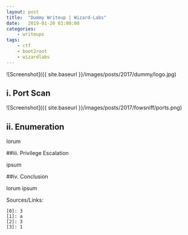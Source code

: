 ```yaml
---
layout: post
title:	"Dummy Writeup | Wizard-Labs"
date:	2019-01-20 03:00:00
categories:
    - writeups
tags:
    - ctf
    - boot2root
    - wizardlabs
---
```

<head>
	<title> Dummy Writeup | Wizard-Labs </title>
</head>
![Screenshot]({{ site.baseurl }}/images/posts/2017/dummy/logo.jpg)

## i. Port Scan

![Screenshot]({{ site.baseurl }}/images/posts/2017/fowsniff/ports.png)

## ii. Enumeration

lorum 


##iii. Privilege Escalation

ipsum

##iv. Conclusion

lorum ipsum


Sources/Links:
~~~
[0]: 3
[1]: a
[2]: 3
[3]: 1
~~~


